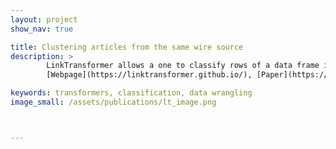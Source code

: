```yaml
---
layout: project
show_nav: true

title: Clustering articles from the same wire source
description: >
        LinkTransformer allows a one to classify rows of a data frame in one line of code! Use pretrained models (including ChatGPT) and train your own.
        [Webpage](https://linktransformer.github.io/), [Paper](https://scholar.harvard.edu/sites/scholar.harvard.edu/files/dell/files/linkt.pdf), [Github](https://github.com/dell-research-harvard/linktransformer), [Training Notebook](Classify text with one line of code (and train your own models!)), [Inference Notebook](https://colab.research.google.com/drive/1OqUB8sqpUvrnC8oa_1RoOUzV6DaAKL4N)

keywords: transformers, classification, data wrangling
image_small: /assets/publications/lt_image.png



---
```

